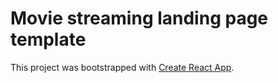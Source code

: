 # Movie streaming landing page template

This project was bootstrapped with [Create React App](https://github.com/facebook/create-react-app).